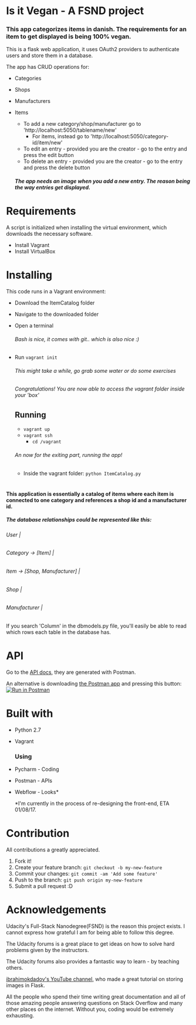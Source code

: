 # Is it Vegan - A FSND project
### This app categorizes items in danish. The requirements for an item to get displayed is being 100% vegan.
This is a flask web application, it uses OAuth2 providers to authenticate users and store them in a database.

The app has CRUD operations for:
- Categories
- Shops
- Manufacturers
- Items
  - To add a new category/shop/manufacturer go to 'http://localhost:5050/tablename/new'
    - For items, instead go to 'http://localhost:5050/category-id/item/new'
  - To edit an entry - provided you are the creator - go to the entry and press the edit button
  - To delete an entry - provided you are the creator - go to the entry and press the delete button

  ##### The app _needs_ an image when you add a new entry. The reason being the way entries get displayed.

# Requirements
A script is initialized when installing the virtual environment, which downloads the necessary software.
- Install Vagrant
- Install VirtualBox

# Installing
This code runs in a Vagrant environment:
- Download the ItemCatalog folder
- Navigate to the downloaded folder
- Open a terminal
  ###### Bash is nice, it comes with git.. which is also nice :)
- Run `vagrant init`
  ###### This might take a while, go grab some water or do some exercises
  ###### Congratulations! You are now able to access the vagrant folder inside your 'box'
  ## Running
  - `vagrant up`
  - `vagrant ssh`
    - `cd /vagrant`
  
  ###### An now for the exiting part, running the app!
    - Inside the vagrant folder: `python ItemCatalog.py`
#
#### This application is essentially a catalog of items where each item is connected to one category and references a shop id and a manufacturer id.

##### The database relationships could be represented like this:

###### _User |_

###### _Category -> [Item] |_

###### _Item -> [Shop, Manufacturer] |_

###### _Shop |_

###### _Manufacturer |_

If you search 'Column' in the dbmodels.py file, you'll easily be able to read which rows each table in the database has.


# API
Go to the [API docs](https://documenter.getpostman.com/view/2229326/item-catalog/6fSWmNf), they are generated with Postman.

An alternative is downloading [the Postman app](https://www.getpostman.com/) and pressing this button:
[![Run in Postman](https://run.pstmn.io/button.svg)](https://app.getpostman.com/run-collection/4263598c8bd1b5ce049e)


# Built with
- Python 2.7
- Vagrant
  ### Using
- Pycharm - Coding
- Postman - APIs
- Webflow - Looks*

  *I'm currently in the process of re-designing the front-end, ETA 01/08/17.

# Contribution
All contributions a greatly appreciated.
1. Fork it!
2. Create your feature branch: `git checkout -b my-new-feature`
3. Commit your changes: `git commit -am 'Add some feature'`
4. Push to the branch: `git push origin my-new-feature`
5. Submit a pull request :D

# Acknowledgements
Udacity's Full-Stack Nanodegree(FSND) is the reason this project exists. I cannot express how grateful I am for being able to follow this degree.

The Udacity forums is a great place to get ideas on how to solve hard problems given by the instructors.

The Udacity forums also provides a fantastic way to learn - by teaching others.

[ibrahimokdadov's YouTube channel](https://www.youtube.com/channel/UCA5BYnCVKNU2XhpDJO-1XgA), who made a great tutorial on storing images in Flask.

All the people who spend their time writing great documentation
and all of those amazing people answering questions on Stack Overflow and many other places on the internet. Without you, coding would be extremely exhausting.

